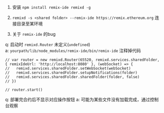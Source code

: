 1. 安装 `npm install remix-ide remixd -g`
2. `remixd -s <shared folder> --remix-ide https://remix.ethereum.org` 连接目录至某环境

3. 关于 `remix-ide` 的bug

q: 启动时 `remixd.Router` 未定义(`undefined`)  
a: `yourpath/lib/node_modules/remix-ide/bin/remix-ide` 注释掉代码  
```
// var router = new remixd.Router(65520, remixd.services.sharedFolder, { remixIdeUrl: 'http://localhost:8080' }, (webSocket) => {
//   remixd.services.sharedFolder.setWebSocket(webSocket)
//   remixd.services.sharedFolder.setupNotifications(folder)
//   remixd.services.sharedFolder.sharedFolder(folder, false)
// })

// router.start()
```
q: 部署完合约后不显示对应操作按钮
a:  可能为某些文件没有加载完成，通过控制台观察